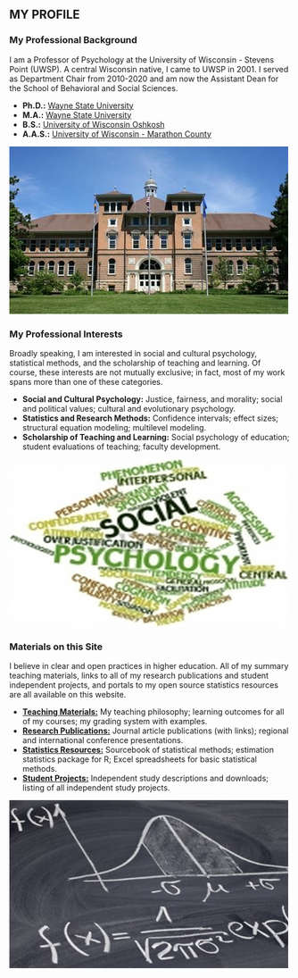 ## MY PROFILE

### My Professional Background

I am a Professor of Psychology at the University of Wisconsin - Stevens Point (UWSP). A central Wisconsin native, I came to UWSP in 2001. I served as Department Chair from 2010-2020 and am now the Assistant Dean for the School of Behavioral and Social Sciences.

- **Ph.D.:** [Wayne State University](http://www.clas.wayne.edu/psychology/)
- **M.A.:** [Wayne State University](http://www.clas.wayne.edu/psychology/)
- **B.S.:** [University of Wisconsin Oshkosh](https://www.uwosh.edu/psychology)
- **A.A.S.:** [University of Wisconsin - Marathon County](https://www.uwsp.edu/wausau/Pages/default.aspx)

![UWSP Old Main](./teaching/UWSP.jpg)

### My Professional Interests

Broadly speaking, I am interested in social and cultural psychology, statistical methods, and the scholarship of teaching and learning. Of course, these interests are not mutually exclusive; in fact, most of my work spans more than one of these categories.

- **Social and Cultural Psychology:** Justice, fairness, and morality; social and political values; cultural and evolutionary psychology.
- **Statistics and Research Methods:** Confidence intervals; effect sizes; structural equation modeling; multilevel modeling.
- **Scholarship of Teaching and Learning:** Social psychology of education; student evaluations of teaching; faculty development.

![Social Psychology](./teaching/SocialPsyc.jpg)

### Materials on this Site

I believe in clear and open practices in higher education. All of my summary teaching materials, links to all of my research publications and student independent projects, and portals to my open source statistics resources are all available on this website.

- [**Teaching Materials:**](./teaching/) My teaching philosophy; learning outcomes for all of my courses; my grading system with examples.
- [**Research Publications:**](./research/) Journal article publications (with links); regional and international conference presentations.
- [**Statistics Resources:**](./resources/) Sourcebook of statistical methods; estimation statistics package for R; Excel spreadsheets for basic statistical methods.
- [**Student Projects:**](./projects/) Independent study descriptions and downloads; listing of all independent study projects.

![Blackboard](./teaching/blackboard.jpg)
